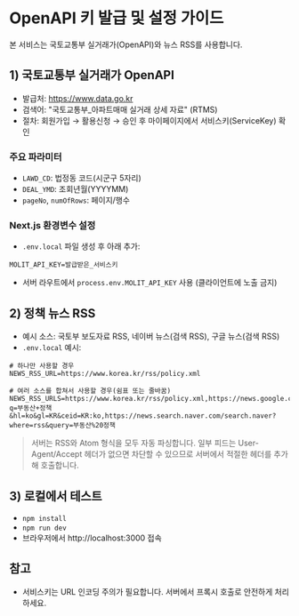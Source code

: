 # OpenAPI 키 발급 및 설정 가이드

본 서비스는 국토교통부 실거래가(OpenAPI)와 뉴스 RSS를 사용합니다.

## 1) 국토교통부 실거래가 OpenAPI
- 발급처: https://www.data.go.kr
- 검색어: "국토교통부_아파트매매 실거래 상세 자료" (RTMS)
- 절차: 회원가입 → 활용신청 → 승인 후 마이페이지에서 서비스키(ServiceKey) 확인

### 주요 파라미터
- `LAWD_CD`: 법정동 코드(시군구 5자리)
- `DEAL_YMD`: 조회년월(YYYYMM)
- `pageNo`, `numOfRows`: 페이지/행수

### Next.js 환경변수 설정
- `.env.local` 파일 생성 후 아래 추가:
```
MOLIT_API_KEY=발급받은_서비스키
```
- 서버 라우트에서 `process.env.MOLIT_API_KEY` 사용 (클라이언트에 노출 금지)

## 2) 정책 뉴스 RSS
- 예시 소스: 국토부 보도자료 RSS, 네이버 뉴스(검색 RSS), 구글 뉴스(검색 RSS)
- `.env.local` 예시:
```
# 하나만 사용할 경우
NEWS_RSS_URL=https://www.korea.kr/rss/policy.xml

# 여러 소스를 합쳐서 사용할 경우(쉼표 또는 줄바꿈)
NEWS_RSS_URLS=https://www.korea.kr/rss/policy.xml,https://news.google.com/rss/search?q=부동산+정책&hl=ko&gl=KR&ceid=KR:ko,https://news.search.naver.com/search.naver?where=rss&query=부동산%20정책
```
> 서버는 RSS와 Atom 형식을 모두 자동 파싱합니다. 일부 피드는 User-Agent/Accept 헤더가 없으면 차단할 수 있으므로 서버에서 적절한 헤더를 추가해 호출합니다.

## 3) 로컬에서 테스트
- `npm install`
- `npm run dev`
- 브라우저에서 http://localhost:3000 접속

## 참고
- 서비스키는 URL 인코딩 주의가 필요합니다. 서버에서 프록시 호출로 안전하게 처리하세요.

<!-- 지도 서비스는 제거되었습니다. 필요 시 외부 지도(네이버맵 등)로 링크만 제공합니다. -->
